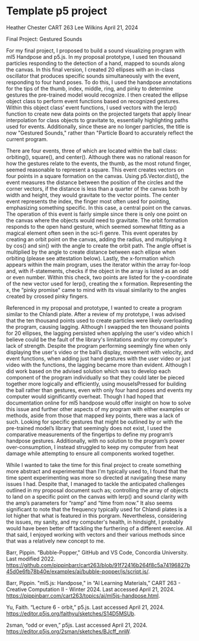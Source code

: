 # Template p5 project

Heather Chester 
CART 263 
Lee Wilkins 
April 21, 2024 

Final Project: Gestured Sounds

For my final project, I proposed to build a sound visualizing program with ml5 Handpose and p5.js. In my proposal prototype, I used ten thousand particles responding to the detection of a hand, mapped to sounds along the canvas. In this final version, I created 20 ellipses with an in-class oscillator that produces specific sounds simultaneously with the event, responding to four hand poses. To do this, I used the handpose annotations for the tips of the thumb, index, middle, ring, and pinky to determine gestures the pre-trained model would recognize. I then created the ellipse object class to perform event functions based on recognized gestures. Within this object class’ event functions, I used vectors with the lerp() function to create new data points on the projected targets that apply linear interpolation for class objects to gravitate to, essentially highlighting paths used for events. Additionally, since these are no longer particles, the title is now "Gestured Sounds," rather than "Particle Board to accurately reflect the current program. 

There are four events, three of which are located within the ball class: orbiting(), square(), and center(). Although there was no rational reason for how the gestures relate to the events, the thumb, as the most rotund finger, seemed reasonable to represent a square. This event creates vectors on four points in a square formation on the canvas. Using p5.Vector.dist(), the event measures the distance between the position of the circles and the corner vectors, if the distance is less than a quarter of the canvas both by width and height, they would gravitate to the vector points. The center event represents the index, the finger most often used for pointing, emphasizing something specific. In this case, a central point on the canvas. The operation of this event is fairly simple since there is only one point on the canvas where the objects would need to gravitate. The orbit formation responds to the open hand gesture, which seemed somewhat fitting as a magical element often seen in the sci-fi genre. This event operates by creating an orbit point on the canvas, adding the radius, and multiplying it by cos() and sin() with the angle to create the orbit path. The angle offset is multiplied by the angle to create distance between each ellipse when orbiting (please see attestation below).  Lastly, the x-formation which appears within the main program, uses the iterator within the array for-loop and, with if-statements, checks if the object in the array is listed as an odd or even number. Within this check, two points are listed for the y-coordinate of the new vector used for lerp(), creating the x formation. Representing the x, the “pinky promise” came to mind with its visual similarity to the angles created by crossed pinky fingers.

Referenced in my proposal and prototype, I wanted to create a program similar to the Chlandi plate. After a review of my prototype, I was advised that the ten thousand points used to create particles were likely overloading the program, causing lagging. Although I swapped the ten thousand points for 20 ellipses, the lagging persisted when applying the user's video which I believe could be the fault of the library's limitations and/or my computer's lack of strength. Despite the program performing seemingly fine when only displaying the user's video or the ball’s display, movement with velocity, and event functions, when adding just hand gestures with the user video or just video with the functions, the lagging became more than evident. Although I did work based on the advised solution which was to develop each component of the program individually so that they could later be pieced together more logically and efficiently, using mouseIsPressed for building the ball rather than gestures, even with only four hand poses and events my computer would significantly overheat. Though I had hoped that documentation online for ml5 handpose would offer insight on how to solve this issue and further other aspects of my program with either examples or methods, aside from those that mapped key points, there was a lack of such. Looking for specific gestures that might be outlined by or with the pre-trained model’s library that seemingly does not exist, I used the comparative measurements of the fingertips to define my program’s handpose gestures. Additionally, with no solution to the program’s power over-consumption, I instead struggled to keep my computer from heat damage while attempting to ensure all components worked together.

While I wanted to take the time for this final project to create something more abstract and experimental than I'm typically used to, I found that the time spent experimenting was more so directed at navigating these many issues I had.  Despite that, I managed to tackle the anticipated challenges outlined in my proposal document such as; controlling the array of objects to land on a specific point on the canvas with lerp() and sound clarity with the amp’s parameters for “ramp” and “time from now.” It also seems significant to note that the frequency typically used for Chlandi plates is a lot higher that what is featured in this porgram. Nevertheless, considering the issues, my sanity, and my computer's health, in hindsight, I probably would have been better off tackling the furthering of a different exercise. All that said, I enjoyed working with vectors and their various methods since that was a relatively new concept to me. 
 
Barr, Pippin. “Bubble-Popper," GitHub and VS Code, Concordia University. Last modified 2022. 
https://github.com/pippinbarr/cart263/blob/91f72416b264f8c5a74196827b45d0e6fb78b40e/examples/ai/bubble-popper/js/script.js/.

Barr, Pippin. "ml5.js: Handpose," in “AI Learning Materials,” CART 263 - Creative Computation II - Winter 2024. Last accessed April 21, 2024. https://pippinbarr.com/cart263/topics/ai/ml5js-handpose.html. 

Yu, Faith. “Lecture 6 - orbit,” p5.js. Last accessed April 21, 2024. 
https://editor.p5js.org/faithyu/sketches/S14D5MSUb.  

2sman, “odd or even,” p5js. Last accessed April 21, 2024. 
https://editor.p5js.org/2sman/sketches/BJcff_nnW. 